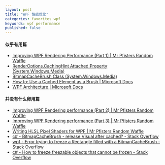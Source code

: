 ```yaml
---
layout: post
title: "WPF 性能优化"
categories: favorites wpf
keywords: wpf performance
published: false
---
```


#### 似乎有用篇
- [Improving WPF Rendering Performance (Part 1) | Mr Pfisters Random Waffle](http://mrpfister.com/journal/improving-wpf-rendering-performance/)
- [RenderOptions.CachingHint Attached Property (System.Windows.Media)](https://msdn.microsoft.com/en-us/library/system.windows.media.renderoptions.cachinghint(v=vs.110).aspx)
- [BitmapCacheBrush Class (System.Windows.Media)](https://msdn.microsoft.com/en-us/library/system.windows.media.bitmapcachebrush(v=vs.110).aspx)
- [How to: Use a Cached Element as a Brush | Microsoft Docs](https://docs.microsoft.com/en-us/dotnet/framework/wpf/graphics-multimedia/how-to-use-a-cached-element-as-a-brush)
- [WPF Architecture | Microsoft Docs](https://docs.microsoft.com/en-us/dotnet/framework/wpf/advanced/wpf-architecture)

#### 并没有什么卵用篇
- [Improving WPF Rendering performance (Part 2) | Mr Pfisters Random Waffle](http://mrpfister.com/journal/wpf-rendering-performance/)
- [Improving WPF Rendering performance (Part 3) | Mr Pfisters Random Waffle](http://mrpfister.com/programming/increasing-wpf-rendering-performance-2/)
- [Writing HLSL Pixel Shaders for WPF | Mr Pfisters Random Waffle](http://mrpfister.com/journal/writing-hlsl-pixel-shaders-for-wpf/)
- [c# - BitmapCacheBrush - release Visual after cached? - Stack Overflow](https://stackoverflow.com/questions/13684744/bitmapcachebrush-release-visual-after-cached)
- [wpf - Error trying to freeze a Rectangle filled with a BitmapCacheBrush - Stack Overflow](https://stackoverflow.com/questions/7659940/error-trying-to-freeze-a-rectangle-filled-with-a-bitmapcachebrush)
- [c# - How to freeze freezable objects that cannot be frozen - Stack Overflow](https://stackoverflow.com/questions/36599454/how-to-freeze-freezable-objects-that-cannot-be-frozen)

